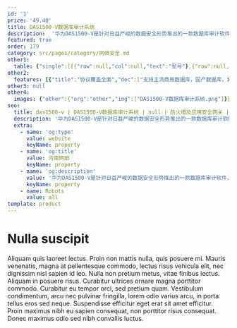 ```yaml
---
id: '1'
price: '49.40'
title: DAS1500-V数据库审计系统
description:  '华为DAS1500-V是针对日益严峻的数据安全形势推出的一款数据库审计软件，用于保护客户核心数据库安全，防止数据被篡改或泄露。该产品以虚拟机形式部署，对数据库操作行为和内容进行全面审计，对数据库操作进行解析、记录、分析，帮助客户监控数据库操作，以达到违规操作实时发现，发生事故精准溯源。'
featured: true
order: 179
category: src/pages/category/网络安全.md
other1: 
  table: {"single":[[{"row":null,"col":null,"text":"型号"},{"row":null,"col":null,"text":"DAS1500-V"}],[{"row":null,"col":null,"text":"部署方式"},{"row":null,"col":null,"text":"以虚拟机的形式部署在虚拟化服务器上"}],[{"row":"3","col":null,"text":"策略管理"},{"row":null,"col":null,"text":"支持对审计策略中IP地址、时间、协议、帐号的设置"}],[{"row":null,"col":null,"text":"支持自定义审计规则"}],[{"row":null,"col":null,"text":"支持对策略中数据库表、数据库操作命令的设置"}],[{"row":"4","col":null,"text":"审计全面"},{"row":null,"col":null,"text":"支持主流数据库协议审计，如：Oracle、SQL-Server、DB2、Informix、Sybase等"}],[{"row":null,"col":null,"text":"支持国产数据库审计：人大金仓、达梦、南大通用、神通数据库等"}],[{"row":null,"col":null,"text":"支持NoSQL数据库的审计：MongoDB、Redis等"}],[{"row":null,"col":null,"text":"支持常用网络协议审计HTTP、FTP、Telnet、NFS、RADIUS等"}],[{"row":null,"col":null,"text":"日志查询"},{"row":null,"col":null,"text":"支持按时间、级别、源\\目的IP、源\\目的MAC、协议名、源\\目的端口为条件进行查询"}],[{"row":null,"col":null,"text":"日志统计"},{"row":null,"col":null,"text":"多维度日志统计，可从源IP、帐号、策略、时间等维度统计数据"}],[{"row":null,"col":null,"text":"SQL注入检测"},{"row":null,"col":null,"text":"基于SQL注入和XSS攻击、远程命令执行、跨站脚本攻击的识别，对于支持的攻击或高危指令实时告警"}],[{"row":null,"col":null,"text":"三层关联"},{"row":null,"col":null,"text":"可将中间件环境下的SQL语句关联到HTTP操作，HTTP操作关联到前端用户，实现三层环境下的审计追溯"}],[{"row":"4","col":null,"text":"丰富的报表"},{"row":null,"col":null,"text":"支持多种报表格式：HTML、Excel、PDF、Word"}],[{"row":null,"col":null,"text":"提供多种缺省的报表模板库"}],[{"row":null,"col":null,"text":"支持自定义报表模板"}],[{"row":null,"col":null,"text":"可视化多维度报表，支持帐号、时间、操作内容、趋势等多维度报表呈现"}]]}
other2:
  features: [{"title":"协议覆盖全面","dec":["支持主流商用数据库，国产数据库，非关系型数据库，并支持结合HTTP、FTP、Telnet等网络协议的审计。"]},{"title":"审计策略完备","dec":["系统预置200+审计规则并支持自定义审计规则，审计策略导入导出，审计白名单及多种告警响应方式。"]},{"title":"报表简单易读","dec":["系统预置20+报表模板并支持自定义报表，支持多种报表导出格式，提供从宏观数据到微观事件的决策依据。"]}]
other3: null
other4:
  images: {"other":{"org":"other","img":["DAS1500-V数据库审计系统.png"]}}
seo:
  title: das1500-v | DAS1500-V数据库审计系统 | null | 防火墙及应用安全网关 | 网络安全 | 企业网络
  description: '华为DAS1500-V是针对日益严峻的数据安全形势推出的一款数据库审计软件，用于保护客户核心数据库安全，防止数据被篡改或泄露。该产品以虚拟机形式部署，对数据库操作行为和内容进行全面审计，对数据库操作进行解析、记录、分析，帮助客户监控数据库操作，以达到违规操作实时发现，发生事故精准溯源。'
  extra:
    - name: 'og:type'
      value: website
      keyName: property
    - name: 'og:title'
      value: 河南网田
      keyName: property
    - name: 'og:description'
      value: '华为DAS1500-V是针对日益严峻的数据安全形势推出的一款数据库审计软件，用于保护客户核心数据库安全，防止数据被篡改或泄露。该产品以虚拟机形式部署，对数据库操作行为和内容进行全面审计，对数据库操作进行解析、记录、分析，帮助客户监控数据库操作，以达到违规操作实时发现，发生事故精准溯源。'
      keyName: property
    - name: Robots
      value: all
template: product
---
```


# Nulla suscipit

Aliquam quis laoreet lectus. Proin non mattis nulla, quis posuere mi. Mauris venenatis, magna at pellentesque commodo, lectus risus vehicula elit, nec dignissim nisl sapien id leo. Nulla non pretium metus, vitae finibus lectus. Aliquam in posuere risus. Curabitur ultrices ornare magna porttitor commodo. Curabitur eu tempor orci, sed pretium quam. Vestibulum condimentum, arcu nec pulvinar fringilla, lorem odio varius arcu, in porta tellus eros sed neque. Suspendisse efficitur eget erat sit amet efficitur. Proin maximus nibh eu sapien consequat, non porttitor risus consequat. Donec maximus odio sed nibh convallis luctus.